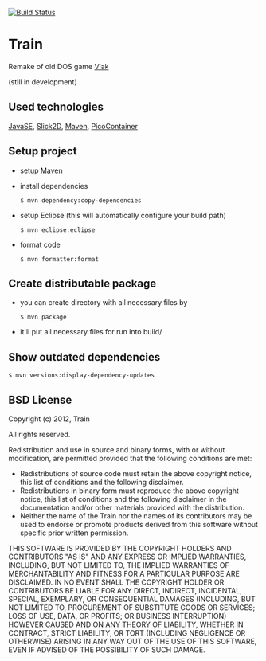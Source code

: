 [![Build Status](https://secure.travis-ci.org/nenadalm/Train.png?branch=master)](http://travis-ci.org/nenadalm/Train)

Train
=====

Remake of  old DOS game [Vlak][3]

(still in development)

Used technologies
-----------------
[JavaSE][1], [Slick2D][2], [Maven][4], [PicoContainer][5]

Setup project
-------------
* setup [Maven][4]

* install dependencies

    ```$ mvn dependency:copy-dependencies```

* setup Eclipse (this will automatically configure your build path)

    ```$ mvn eclipse:eclipse```

* format code

    ```$ mvn formatter:format```

Create distributable package
----------------------------

* you can create directory with all necessary files by

    ```$ mvn package```

* it'll put all necessary files for run into build/

Show outdated dependencies
--------------------------

```$ mvn versions:display-dependency-updates```

BSD License
-----------

Copyright (c) 2012, Train

All rights reserved.

Redistribution and use in source and binary forms, with or without modification, are permitted provided that the following conditions are met:

* Redistributions of source code must retain the above copyright notice, this list of conditions and the following disclaimer.
* Redistributions in binary form must reproduce the above copyright notice, this list of conditions and the following disclaimer in the documentation and/or other materials provided with the distribution.
* Neither the name of the Train nor the names of its contributors may be used to endorse or promote products derived from this software without specific prior written permission.

THIS SOFTWARE IS PROVIDED BY THE COPYRIGHT HOLDERS AND CONTRIBUTORS "AS IS" AND ANY EXPRESS OR IMPLIED WARRANTIES, INCLUDING, BUT NOT LIMITED TO, THE IMPLIED WARRANTIES OF MERCHANTABILITY AND FITNESS FOR A PARTICULAR PURPOSE ARE DISCLAIMED. IN NO EVENT SHALL THE COPYRIGHT HOLDER OR CONTRIBUTORS BE LIABLE FOR ANY DIRECT, INDIRECT, INCIDENTAL, SPECIAL, EXEMPLARY, OR CONSEQUENTIAL DAMAGES (INCLUDING, BUT NOT LIMITED TO, PROCUREMENT OF SUBSTITUTE GOODS OR SERVICES; LOSS OF USE, DATA, OR PROFITS; OR BUSINESS INTERRUPTION) HOWEVER CAUSED AND ON ANY THEORY OF LIABILITY, WHETHER IN CONTRACT, STRICT LIABILITY, OR TORT (INCLUDING NEGLIGENCE OR OTHERWISE) ARISING IN ANY WAY OUT OF THE USE OF THIS SOFTWARE, EVEN IF ADVISED OF THE POSSIBILITY OF SUCH DAMAGE.

[1]: http://www.oracle.com/technetwork/java/javase/overview/index.html
[2]: http://slick.cokeandcode.com/
[3]: http://www.bestoldgames.net/eng/old-games/vlak.php
[4]: http://maven.apache.org/
[5]: http://picocontainer.codehaus.org/
